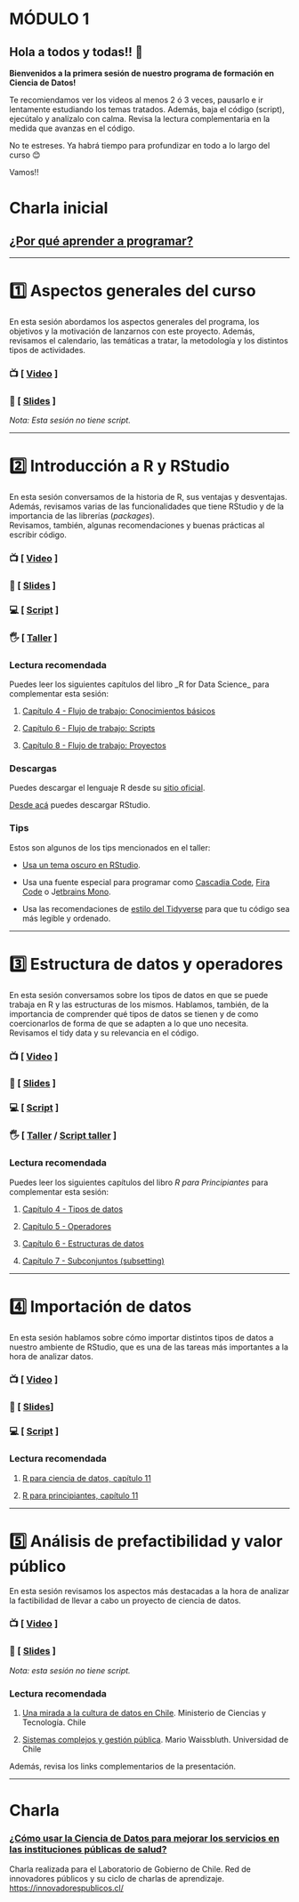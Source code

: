 # MÓDULO 1

## Hola a todos y todas!! :wave:

**Bienvenidos a la primera sesión de nuestro programa de formación en Ciencia de Datos!**
  
Te recomiendamos ver los videos al menos 2 ó 3 veces, pausarlo e ir lentamente estudiando los temas tratados. Además, baja el código (script), ejecútalo y analízalo con calma. Revisa la lectura complementaria en la medida que avanzas en el código.  
  
No te estreses. Ya habrá tiempo para profundizar en todo a lo largo del curso :blush:

  
Vamos!!

# Charla inicial

## [¿Por qué aprender a programar?](https://youtu.be/imNaCay0E2w)

------------------------------------------------------------------------

# :one: **Aspectos generales del curso**

En esta sesión abordamos los aspectos generales del programa, los objetivos y la motivación de lanzarnos con este proyecto. Además, revisamos el calendario, las temáticas a tratar, la metodología y los distintos tipos de actividades.

### :tv: [ [Video](https://youtu.be/YZgY0n7YKbI) ]

### :closed_book: [ [Slides](https://github.com/opensaludlab/ciencia_datos/blob/main/modulo1/Sesion_1.pdf) ]

*Nota: Esta sesión no tiene script.*

------------------------------------------------------------------------

# :two: **Introducción a R y RStudio**

En esta sesión conversamos de la historia de R, sus ventajas y desventajas. Además, revisamos varias de las funcionalidades que tiene RStudio y de la importancia de las librerías (*packages*).  
Revisamos, también, algunas recomendaciones y buenas prácticas al escribir código.

### :tv: [ [Video](https://youtu.be/Iy-qOxy6ep8) ]

### :closed_book: [ [Slides](https://github.com/opensaludlab/ciencia_datos/blob/main/modulo1/Sesion_2.pdf) ]

### :computer: [ [Script](https://github.com/opensaludlab/ciencia_datos/blob/main/modulo1/01_conceptos_basicos.R) ]

### :raised_hand_with_fingers_splayed: [ [Taller](https://youtu.be/tSBLZjOmYA4) ]

### Lectura recomendada

Puedes leer los siguientes capítulos del libro \_R for Data Science\_ para complementar esta sesión:

1.  [Capítulo 4 - Flujo de trabajo: Conocimientos básicos](https://es.r4ds.hadley.nz/flujo-de-trabajo-conocimientos-b%C3%A1sicos.html)

2.  [Capítulo 6 - Flujo de trabajo: Scripts](https://es.r4ds.hadley.nz/flujo-de-trabajo-scripts.html)

3.  [Capítulo 8 - Flujo de trabajo: Proyectos](https://es.r4ds.hadley.nz/flujo-de-trabajo-proyectos.html)

### Descargas

Puedes descargar el lenguaje R desde su [sitio oficial](https://cran.r-project.org/).

[Desde acá](https://www.rstudio.com/products/rstudio/) puedes descargar RStudio.

### Tips

Estos son algunos de los tips mencionados en el taller:

-   [Usa un tema oscuro en RStudio](https://r-coder.com/temas-rstudio/).

-   Usa una fuente especial para programar como [Cascadia Code](https://github.com/microsoft/cascadia-code), [Fira Code](https://github.com/tonsky/FiraCode) o J[etbrains Mono](https://www.jetbrains.com/es-es/lp/mono/).

-   Usa las recomendaciones de [estilo del Tidyverse](https://style.tidyverse.org/index.html) para que tu código sea más legible y ordenado.

------------------------------------------------------------------------

# :three: **Estructura de datos y operadores**

En esta sesión conversamos sobre los tipos de datos en que se puede trabaja en R y las estructuras de los mismos. Hablamos, también, de la importancia de comprender qué tipos de datos se tienen y de como coercionarlos de forma de que se adapten a lo que uno necesita. Revisamos el tidy data y su relevancia en el código.

### :tv: [ [Video](https://youtu.be/iyYUPmQi_Xs) ]

### :closed_book: [ [Slides](https://github.com/opensaludlab/ciencia_datos/blob/main/modulo1/Sesion_3.pdf) ]

### :computer: [ [Script](https://github.com/opensaludlab/ciencia_datos/blob/main/modulo1/02_tipos_datos.R) ]

### :raised_hand_with_fingers_splayed: [ [Taller](https://youtu.be/Ym_RkjkZd3k) / [Script taller](https://github.com/opensaludlab/ciencia_datos/blob/main/modulo1/taller_estructura_datos.R) ]

### Lectura recomendada

Puedes leer los siguientes capítulos del libro *R para Principiantes* para complementar esta sesión:

1.  [Capítulo 4 - Tipos de datos](https://bookdown.org/jboscomendoza/r-principiantes4/tipos-de-datos.html)

2.  [Capítulo 5 - Operadores](https://bookdown.org/jboscomendoza/r-principiantes4/operadores.html)

3.  [Capítulo 6 - Estructuras de datos](https://bookdown.org/jboscomendoza/r-principiantes4/estructuras-de-datos.html)

4.  [Capítulo 7 - Subconjuntos (subsetting)](https://bookdown.org/jboscomendoza/r-principiantes4/subconjuntos.html)

------------------------------------------------------------------------

# :four: **Importación de datos**

En esta sesión hablamos sobre cómo importar distintos tipos de datos a nuestro ambiente de RStudio, que es una de las tareas más importantes a la hora de analizar datos.

### :tv: [ [Video](https://youtu.be/4MqllJ1zoTo) ]

### :closed_book: [ [Slides](https://github.com/opensaludlab/ciencia_datos/blob/main/modulo1/Sesion_4.pdf)]

### :computer: [ [Script](https://github.com/opensaludlab/ciencia_datos/blob/main/modulo1/03_importacion.R) ]

### Lectura recomendada

1.  [R para ciencia de datos, capítulo 11](https://es.r4ds.hadley.nz/importaci%C3%B3n-de-datos.html)

2.  [R para principiantes, capítulo 11](https://bookdown.org/jboscomendoza/r-principiantes4/importar-y-exportar-datos.html)

------------------------------------------------------------------------

# :five: **Análisis de prefactibilidad y valor público**

En esta sesión revisamos los aspectos más destacadas a la hora de analizar la factibilidad de llevar a cabo un proyecto de ciencia de datos.

### :tv: [ [Video](https://youtu.be/6IXbH_eBuXQ) ]

### :closed_book: [ [Slides](https://github.com/opensaludlab/ciencia_datos/blob/main/modulo1/Sesion_5.pdf) ]

*Nota: esta sesión no tiene script.*

### Lectura recomendada

1.  [Una mirada a la cultura de datos en Chile](https://www.minciencia.gob.cl/legacy-files/whitepaper_datos_covid19.pdf). Ministerio de Ciencias y Tecnología. Chile

2.  [Sistemas complejos y gestión pública](http://www.dii.uchile.cl/~ceges/publicaciones/99%20ceges%20MW.pdf). Mario Waissbluth. Universidad de Chile

Además, revisa los links complementarios de la presentación.

------------------------------------------------------------------------

# Charla

### [¿Cómo usar la Ciencia de Datos para mejorar los servicios en las instituciones públicas de salud?](https://youtu.be/gzb_bprZtu8)

Charla realizada para el Laboratorio de Gobierno de Chile.
Red de innovadores públicos y su ciclo de charlas de aprendizaje.
<https://innovadorespublicos.cl/>
